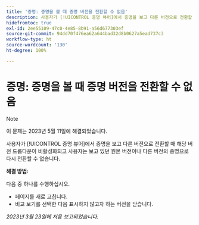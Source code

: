 ```yaml
---
title: '증명: 증명을 볼 때 증명 버전을 전환할 수 없음'
description: 사용자가 [!UICONTROL 증명 뷰어]에서 증명을 보고 다른 버전으로 전환할 때 해당 버전 드롭다운이 비활성화되고 사용자는 보고 있던 원본 버전이나 다른 버전의 증명으로 다시 전환할 수 없습니다.
hidefromtoc: true
exl-id: 2ee55109-47c0-4e85-8b91-a56d677303ef
source-git-commit: 94dd70f476ea62a644bad32d8b0627a5ead737c3
workflow-type: ht
source-wordcount: '130'
ht-degree: 100%

---
```


# 증명: 증명을 볼 때 증명 버전을 전환할 수 없음


>[!NOTE]
>
>이 문제는 2023년 5월 11일에 해결되었습니다.

사용자가 [!UICONTROL 증명 뷰어]에서 증명을 보고 다른 버전으로 전환할 때 해당 버전 드롭다운이 비활성화되고 사용자는 보고 있던 원본 버전이나 다른 버전의 증명으로 다시 전환할 수 없습니다.

**해결 방법:**

다음 중 하나를 수행하십시오.

* 페이지를 새로 고칩니다.
* 비교 보기를 선택한 다음 표시하지 않고자 하는 버전을 닫습니다.

_2023년 3월 23일에 처음 보고되었습니다._
